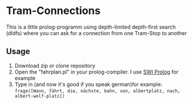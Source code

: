 # Tram-Connections
This is a little prolog-programm using  depth-limited depth-first search (dldfs) where you can ask for a connection from one Tram-Stop to another


## Usage 

1. Download zip or clone repository
2. Open the "fahrplan.pl" in your prolog-compiler. I use [SWI Prolog](http://www.swi-prolog.org/) for example
3. Type in (and now it's good if you speak german)for example: `frage([Wann, fährt, die, nächste, bahn, von, albertplatz, nach, albert-wolf-platz])`
